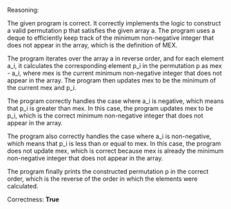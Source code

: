 Reasoning:

The given program is correct. It correctly implements the logic to construct a valid permutation p that satisfies the given array a. The program uses a deque to efficiently keep track of the minimum non-negative integer that does not appear in the array, which is the definition of MEX.

The program iterates over the array a in reverse order, and for each element a_i, it calculates the corresponding element p_i in the permutation p as mex - a_i, where mex is the current minimum non-negative integer that does not appear in the array. The program then updates mex to be the minimum of the current mex and p_i.

The program correctly handles the case where a_i is negative, which means that p_i is greater than mex. In this case, the program updates mex to be p_i, which is the correct minimum non-negative integer that does not appear in the array.

The program also correctly handles the case where a_i is non-negative, which means that p_i is less than or equal to mex. In this case, the program does not update mex, which is correct because mex is already the minimum non-negative integer that does not appear in the array.

The program finally prints the constructed permutation p in the correct order, which is the reverse of the order in which the elements were calculated.

Correctness: **True**